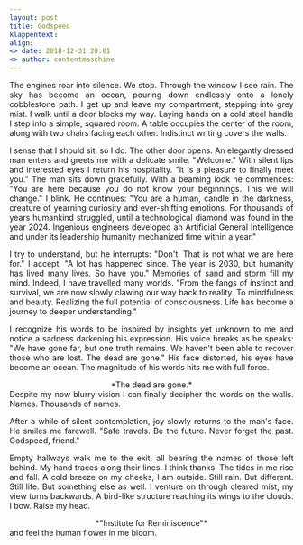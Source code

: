 ```yaml
---
layout: post
title: Godspeed
klappentext:
align:
<> date: 2018-12-31 20:01
<> author: contentmaschine
---
```

<div style="text-align:justify">
The engines roar into silence. We stop. Through the window I see rain. The sky has become an ocean, pouring down endlessly onto a lonely cobblestone path. I get up and leave my compartment, stepping into grey mist. I walk until a door blocks my way. Laying hands on a cold steel handle I step into a simple, squared room. A table occupies the center of the room, along with two chairs facing each other. Indistinct writing covers the walls.

I sense that I should sit, so I do. The other door opens. An elegantly dressed man enters and greets me with a delicate smile. "Welcome." With silent lips and interested eyes I return his hospitality. "It is a pleasure to finally meet you." The man sits down gracefully. With a beaming look he commences: "You are here because you do not know your beginnings. This we will change." I blink. He continues: "You are a human, candle in the darkness, creature of yearning curiosity and ever-shifting emotions. For thousands of years humankind struggled, until a technological diamond was found in the year 2024. Ingenious engineers developed an Artificial General Intelligence and under its leadership humanity mechanized time within a year."

I try to understand, but he interrupts: "Don't. That is not what we are here for." I accept. "A lot has happened since. The year is 2030, but humanity has lived many lives. So have you." Memories of sand and storm fill my mind. Indeed, I have travelled many worlds. "From the fangs of instinct and survival, we are now slowly clawing our way back to reality. To mindfulness and beauty. Realizing the full potential of consciousness. Life has become a journey to deeper understanding." 

I recognize his words to be inspired by insights yet unknown to me and notice a sadness darkening his expression. His voice breaks as he speaks: "We have gone far, but one truth remains. We haven't been able to recover those who are lost. The dead are gone." His face distorted, his eyes have become an ocean. The magnitude of his words hits me with full force.	</div>

<div style="text-align:center">*The dead are gone.*</div>

<div style="text-align:justify">
Despite my now blurry vision I can finally decipher the words on the walls. Names. Thousands of names. 

After a while of silent contemplation, joy slowly returns to the man's face. He smiles me farewell. "Safe travels. Be the future. Never forget the past. Godspeed, friend." 

Empty hallways walk me to the exit, all bearing the names of those left behind. My hand traces along their lines. I think thanks. The tides in me rise and fall. A cold breeze on my cheeks, I am outside. Still rain. But different. Still life. But something else as well. I venture on through cleared mist, my view turns backwards. A bird-like structure reaching its wings to the clouds. I bow. Raise my head. </div>

<div style="text-align:center">*"Institute for Reminiscence"*</div>

<div style="text-align:justify">and feel the human flower in me bloom.</div>
